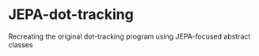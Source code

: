 # JEPA-dot-tracking
Recreating the original dot-tracking program using JEPA-focused abstract classes
